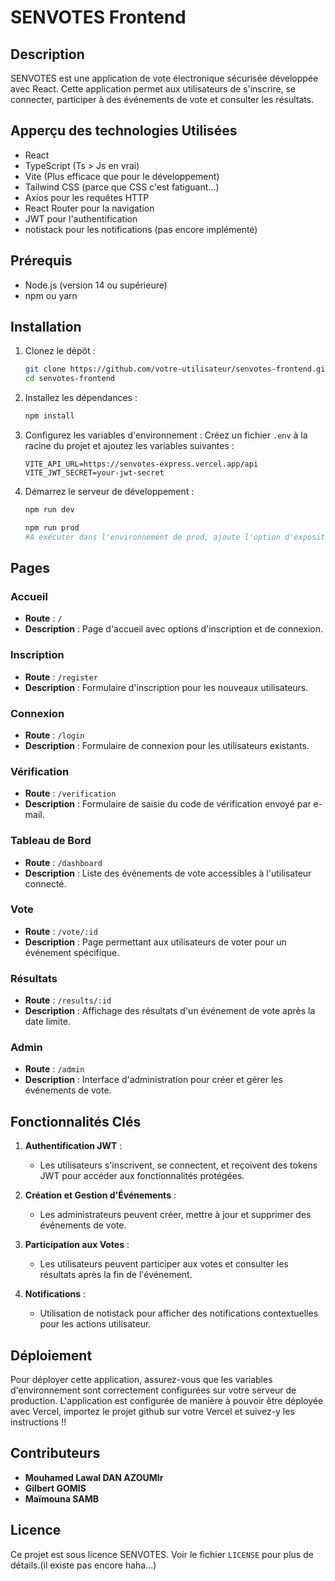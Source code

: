 # SENVOTES Frontend

## Description
SENVOTES est une application de vote électronique sécurisée développée avec React. Cette application permet aux utilisateurs de s'inscrire, se connecter, participer à des événements de vote et consulter les résultats.

## Apperçu des technologies Utilisées
- React
- TypeScript (Ts > Js en vrai)
- Vite (Plus efficace que pour le développement)
- Tailwind CSS (parce que CSS c'est fatiguant...)
- Axios pour les requêtes HTTP
- React Router pour la navigation
- JWT pour l'authentification
- notistack pour les notifications (pas encore implémenté)

## Prérequis
- Node.js (version 14 ou supérieure)
- npm ou yarn

## Installation

1. Clonez le dépôt :
   ```sh
   git clone https://github.com/votre-utilisateur/senvotes-frontend.git
   cd senvotes-frontend
   ```

2. Installez les dépendances :
   ```sh
   npm install
   ```

3. Configurez les variables d'environnement :
   Créez un fichier `.env` à la racine du projet et ajoutez les variables suivantes :
   ```env
   VITE_API_URL=https://senvotes-express.vercel.app/api
   VITE_JWT_SECRET=your-jwt-secret
   ```

4. Démarrez le serveur de développement :
   ```sh
   npm run dev
   ```
   ```sh
   npm run prod
   #A exécuter dans l'environnement de prod, ajoute l'option d'exposition du serveur 
   ```
   

## Pages

### Accueil
- **Route** : `/`
- **Description** : Page d'accueil avec options d'inscription et de connexion.

### Inscription
- **Route** : `/register`
- **Description** : Formulaire d'inscription pour les nouveaux utilisateurs.

### Connexion
- **Route** : `/login`
- **Description** : Formulaire de connexion pour les utilisateurs existants.

### Vérification
- **Route** : `/verification`
- **Description** : Formulaire de saisie du code de vérification envoyé par e-mail.

### Tableau de Bord
- **Route** : `/dashboard`
- **Description** : Liste des événements de vote accessibles à l'utilisateur connecté.

### Vote
- **Route** : `/vote/:id`
- **Description** : Page permettant aux utilisateurs de voter pour un événement spécifique.

### Résultats
- **Route** : `/results/:id`
- **Description** : Affichage des résultats d'un événement de vote après la date limite.

### Admin
- **Route** : `/admin`
- **Description** : Interface d'administration pour créer et gérer les événements de vote.

## Fonctionnalités Clés

1. **Authentification JWT** :
   - Les utilisateurs s'inscrivent, se connectent, et reçoivent des tokens JWT pour accéder aux fonctionnalités protégées.

2. **Création et Gestion d'Événements** :
   - Les administrateurs peuvent créer, mettre à jour et supprimer des événements de vote.

3. **Participation aux Votes** :
   - Les utilisateurs peuvent participer aux votes et consulter les résultats après la fin de l'événement.

4. **Notifications** :
   - Utilisation de notistack pour afficher des notifications contextuelles pour les actions utilisateur.

## Déploiement

Pour déployer cette application, assurez-vous que les variables d'environnement sont correctement configurées sur votre serveur de production. L'application est configurée de manière à pouvoir être déployée avec Vercel, importez le projet github sur votre Vercel et suivez-y les instructions !!

## Contributeurs
- **Mouhamed Lawal DAN AZOUMIr**
- **Gilbert GOMIS**
- **Maïmouna SAMB**

## Licence
Ce projet est sous licence SENVOTES. Voir le fichier `LICENSE` pour plus de détails.(il existe pas encore haha...)
